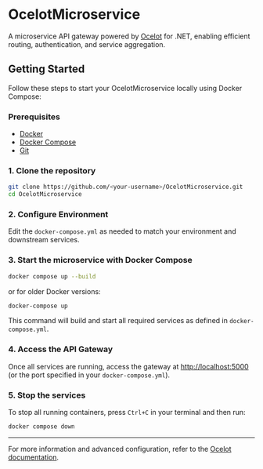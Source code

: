 # OcelotMicroservice

A microservice API gateway powered by [Ocelot](https://ocelot.readthedocs.io/) for .NET, enabling efficient routing, authentication, and service aggregation.

## Getting Started

Follow these steps to start your OcelotMicroservice locally using Docker Compose:

### Prerequisites

- [Docker](https://www.docker.com/products/docker-desktop)
- [Docker Compose](https://docs.docker.com/compose/)
- [Git](https://git-scm.com/)

### 1. Clone the repository

```bash
git clone https://github.com/<your-username>/OcelotMicroservice.git
cd OcelotMicroservice
```

### 2. Configure Environment

Edit the `docker-compose.yml` as needed to match your environment and downstream services.

### 3. Start the microservice with Docker Compose

```bash
docker compose up --build
```
or for older Docker versions:
```bash
docker-compose up
```

This command will build and start all required services as defined in `docker-compose.yml`.

### 4. Access the API Gateway

Once all services are running, access the gateway at [http://localhost:5000](http://localhost:5000) (or the port specified in your `docker-compose.yml`).

### 5. Stop the services

To stop all running containers, press `Ctrl+C` in your terminal and then run:

```bash
docker compose down
```

---

For more information and advanced configuration, refer to the [Ocelot documentation](https://ocelot.readthedocs.io/).
